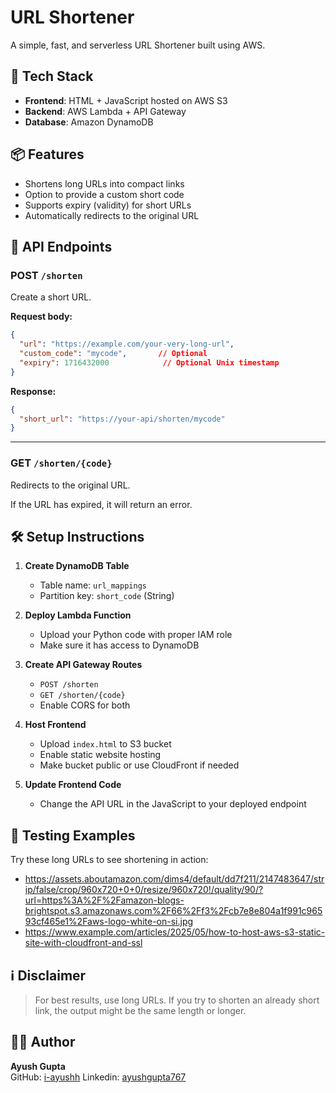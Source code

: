 # URL Shortener

A simple, fast, and serverless URL Shortener built using AWS.

## 🚀 Tech Stack

- **Frontend**: HTML + JavaScript hosted on AWS S3
- **Backend**: AWS Lambda + API Gateway
- **Database**: Amazon DynamoDB

## 📦 Features

- Shortens long URLs into compact links
- Option to provide a custom short code
- Supports expiry (validity) for short URLs
- Automatically redirects to the original URL

## 🔗 API Endpoints

### POST `/shorten`

Create a short URL.

**Request body:**
```json
{
  "url": "https://example.com/your-very-long-url",
  "custom_code": "mycode",       // Optional
  "expiry": 1716432000            // Optional Unix timestamp
}
```

**Response:**
```json
{
  "short_url": "https://your-api/shorten/mycode"
}
```

---

### GET `/shorten/{code}`

Redirects to the original URL.

If the URL has expired, it will return an error.

## 🛠️ Setup Instructions

1. **Create DynamoDB Table**  
   - Table name: `url_mappings`  
   - Partition key: `short_code` (String)

2. **Deploy Lambda Function**  
   - Upload your Python code with proper IAM role
   - Make sure it has access to DynamoDB

3. **Create API Gateway Routes**  
   - `POST /shorten`
   - `GET /shorten/{code}`
   - Enable CORS for both

4. **Host Frontend**  
   - Upload `index.html` to S3 bucket
   - Enable static website hosting
   - Make bucket public or use CloudFront if needed

5. **Update Frontend Code**  
   - Change the API URL in the JavaScript to your deployed endpoint

## 🧪 Testing Examples

Try these long URLs to see shortening in action:

- https://assets.aboutamazon.com/dims4/default/dd7f211/2147483647/strip/false/crop/960x720+0+0/resize/960x720!/quality/90/?url=https%3A%2F%2Famazon-blogs-brightspot.s3.amazonaws.com%2F66%2Ff3%2Fcb7e8e804a1f991c96593cf465e1%2Faws-logo-white-on-si.jpg
- https://www.example.com/articles/2025/05/how-to-host-aws-s3-static-site-with-cloudfront-and-ssl


## ℹ️ Disclaimer

> For best results, use long URLs. If you try to shorten an already short link, the output might be the same length or longer.

## 👨‍💻 Author

**Ayush Gupta**  
GitHub: [i-ayushh](https://github.com/i-ayushh)
Linkedin: [ayushgupta767](https://www.linkedin.com/in/ayushgupta767/)
